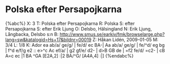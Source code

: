 # Polska efter Persapojkarna

{%abc%}
X: 3
T: Polska efter Persapojkarna
R: Polska
S: efter Persapojkarna
S: efter Erik Ljung
O: Delsbo, Hälsingland
N: Erik Ljung, Långbacka, Delsbo s:n
B: http://www.smus.se/earkiv/fmk/browselarge.php?lang=sw&katalogid=Hs+17&bildnr=00019
Z: Håkan Lidén, 2009-01-05
M: 3/4
L: 1/8
K: Ador
ea ab/a/ ge/g/ | fe/d/ ec BA-| Aa ab/a/ ge/g/ | fe/^d/ eg bg | 
f^d e/f/g e2 :: e>^c Ac ef/a/ | g2 gf/e/ d2- | d>B GB de | 
=f2 fe/d/ =c2- | cB A=c ec |1 BA ^GA [E2A,2] :|2 BA/^G/ [A4A,4] :|]
{%endabc%}

